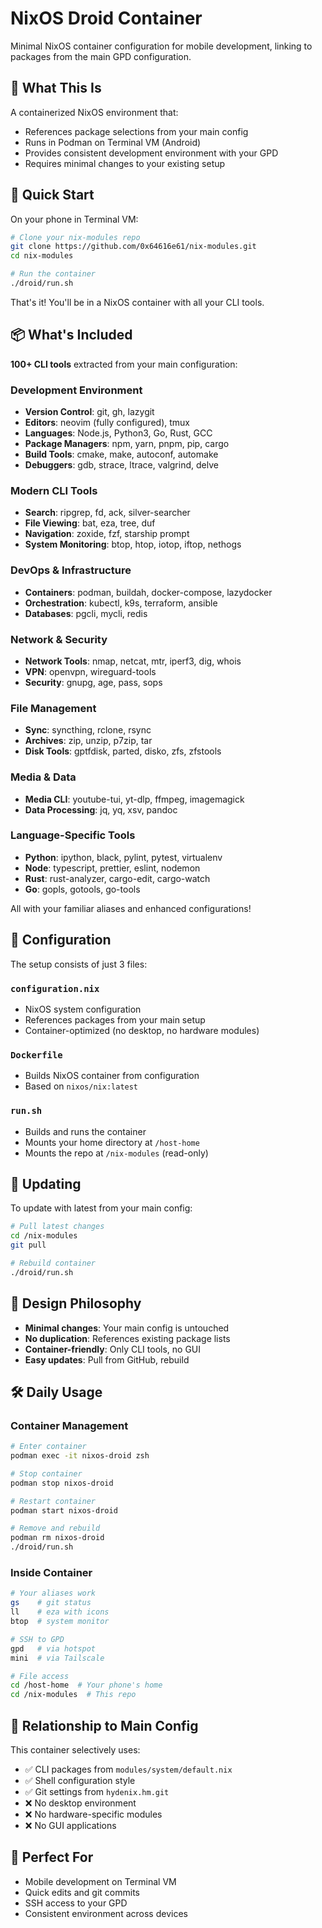 # NixOS Droid Container

Minimal NixOS container configuration for mobile development, linking to packages from the main GPD configuration.

## 📱 What This Is

A containerized NixOS environment that:
- References package selections from your main config
- Runs in Podman on Terminal VM (Android)
- Provides consistent development environment with your GPD
- Requires minimal changes to your existing setup

## 🚀 Quick Start

On your phone in Terminal VM:

```bash
# Clone your nix-modules repo
git clone https://github.com/0x64616e61/nix-modules.git
cd nix-modules

# Run the container
./droid/run.sh
```

That's it! You'll be in a NixOS container with all your CLI tools.

## 📦 What's Included

**100+ CLI tools** extracted from your main configuration:

### Development Environment
- **Version Control**: git, gh, lazygit
- **Editors**: neovim (fully configured), tmux
- **Languages**: Node.js, Python3, Go, Rust, GCC
- **Package Managers**: npm, yarn, pnpm, pip, cargo
- **Build Tools**: cmake, make, autoconf, automake
- **Debuggers**: gdb, strace, ltrace, valgrind, delve

### Modern CLI Tools
- **Search**: ripgrep, fd, ack, silver-searcher
- **File Viewing**: bat, eza, tree, duf
- **Navigation**: zoxide, fzf, starship prompt
- **System Monitoring**: btop, htop, iotop, iftop, nethogs

### DevOps & Infrastructure
- **Containers**: podman, buildah, docker-compose, lazydocker
- **Orchestration**: kubectl, k9s, terraform, ansible
- **Databases**: pgcli, mycli, redis

### Network & Security
- **Network Tools**: nmap, netcat, mtr, iperf3, dig, whois
- **VPN**: openvpn, wireguard-tools
- **Security**: gnupg, age, pass, sops

### File Management
- **Sync**: syncthing, rclone, rsync
- **Archives**: zip, unzip, p7zip, tar
- **Disk Tools**: gptfdisk, parted, disko, zfs, zfstools

### Media & Data
- **Media CLI**: youtube-tui, yt-dlp, ffmpeg, imagemagick
- **Data Processing**: jq, yq, xsv, pandoc

### Language-Specific Tools
- **Python**: ipython, black, pylint, pytest, virtualenv
- **Node**: typescript, prettier, eslint, nodemon
- **Rust**: rust-analyzer, cargo-edit, cargo-watch
- **Go**: gopls, gotools, go-tools

All with your familiar aliases and enhanced configurations!

## 📝 Configuration

The setup consists of just 3 files:

### `configuration.nix`
- NixOS system configuration
- References packages from your main setup
- Container-optimized (no desktop, no hardware modules)

### `Dockerfile`
- Builds NixOS container from configuration
- Based on `nixos/nix:latest`

### `run.sh`
- Builds and runs the container
- Mounts your home directory at `/host-home`
- Mounts the repo at `/nix-modules` (read-only)

## 🔄 Updating

To update with latest from your main config:

```bash
# Pull latest changes
cd /nix-modules
git pull

# Rebuild container
./droid/run.sh
```

## 🎯 Design Philosophy

- **Minimal changes**: Your main config is untouched
- **No duplication**: References existing package lists
- **Container-friendly**: Only CLI tools, no GUI
- **Easy updates**: Pull from GitHub, rebuild

## 🛠️ Daily Usage

### Container Management
```bash
# Enter container
podman exec -it nixos-droid zsh

# Stop container
podman stop nixos-droid

# Restart container
podman start nixos-droid

# Remove and rebuild
podman rm nixos-droid
./droid/run.sh
```

### Inside Container
```bash
# Your aliases work
gs    # git status
ll    # eza with icons
btop  # system monitor

# SSH to GPD
gpd   # via hotspot
mini  # via Tailscale

# File access
cd /host-home  # Your phone's home
cd /nix-modules  # This repo
```

## 🔗 Relationship to Main Config

This container selectively uses:
- ✅ CLI packages from `modules/system/default.nix`
- ✅ Shell configuration style
- ✅ Git settings from `hydenix.hm.git`
- ❌ No desktop environment
- ❌ No hardware-specific modules
- ❌ No GUI applications

## 📱 Perfect For

- Mobile development on Terminal VM
- Quick edits and git commits
- SSH access to your GPD
- Consistent environment across devices